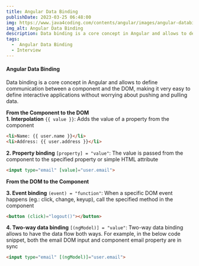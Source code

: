 ```yaml
---
title: Angular Data Binding
publishDate: 2023-03-25 06:48:00
img: https://www.java4coding.com/contents/angular/images/angular-databinding-0.png
img_alt: Angular Data Binding
description: Data binding is a core concept in Angular and allows to define communication between a component and the DOM, making it very easy to define interactive applications without worrying about pushing and pulling data.
tags:
  -  Angular Data Binding
  - Interview
---
```

#### Angular Data Binding

Data binding is a core concept in Angular and allows to define communication between a component and the DOM, making it very easy to define interactive applications without worrying about pushing and pulling data.

**From the Component to the DOM**  
**1. Interpolation** `{{ value }}`: Adds the value of a property from the component

```html
<li>Name: {{ user.name }}</li>
<li>Address: {{ user.address }}</li>
```

**2. Property binding** `[property] = "value"`: The value is passed from the component to the specified property or simple HTML attribute

```html
<input type="email" [value]="user.email">
```

**From the DOM to the Component**

**3. Event binding** `(event) = "function"`: When a specific DOM event happens (eg.: click, change, keyup), call the specified method in the component

```html
<button (click)="logout()"></button>
```

**4. Two-way data binding** `[(ngModel)] = "value"`: Two-way data binding allows to have the data flow both ways. For example, in the below code snippet, both the email DOM input and component email property are in sync

```html
<input type="email" [(ngModel)]="user.email">
```

